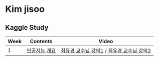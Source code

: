# Kim jisoo
## Kaggle Study
| Week | Contents | Video |
|---|:---:|:---:|
| 1 | [인공지능 개요](https://github.com/Sejong-Kaggle-Study-3rd/Kim_Jisoo/blob/57ff7a4b30e35e7133a1d2ad0899129282e4fe27/%EC%9D%B8%EA%B3%B5%EC%A7%80%EB%8A%A5%20%EA%B0%9C%EC%9A%94.md) | [최유경 교수님 강의1](https://www.youtube.com/watch?v=ny48cBIKtiY&list=PL1xKqHsVFgvmIAJBy-cbB9zQcnMb6zsT2&index=3) / [최유경 교수님 강의2](https://www.youtube.com/watch?v=icj8LE6kcRk&list=PL1xKqHsVFgvmIAJBy-cbB9zQcnMb6zsT2&index=4) |

